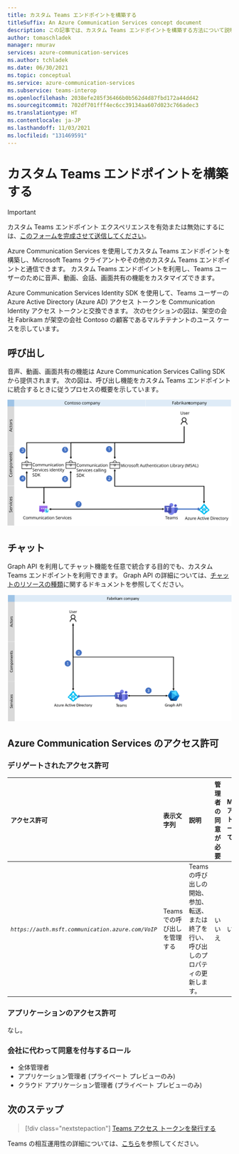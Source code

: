 ```yaml
---
title: カスタム Teams エンドポイントを構築する
titleSuffix: An Azure Communication Services concept document
description: この記事では、カスタム Teams エンドポイントを構築する方法について説明します。
author: tomaschladek
manager: nmurav
services: azure-communication-services
ms.author: tchladek
ms.date: 06/30/2021
ms.topic: conceptual
ms.service: azure-communication-services
ms.subservice: teams-interop
ms.openlocfilehash: 2038efe285f36466b0b562d4d87fbd172a44dd42
ms.sourcegitcommit: 702df701fff4ec6cc39134aa607d023c766adec3
ms.translationtype: HT
ms.contentlocale: ja-JP
ms.lasthandoff: 11/03/2021
ms.locfileid: "131469591"
---
```

# <a name="build-a-custom-teams-endpoint"></a>カスタム Teams エンドポイントを構築する

> [!IMPORTANT]
> カスタム Teams エンドポイント エクスペリエンスを有効または無効にするには、[このフォームを完成させて送信してください](https://forms.office.com/r/B8p5KqCH19)。

Azure Communication Services を使用してカスタム Teams エンドポイントを構築し、Microsoft Teams クライアントやその他のカスタム Teams エンドポイントと通信できます。 カスタム Teams エンドポイントを利用し、Teams ユーザーのために音声、動画、会話、画面共有の機能をカスタマイズできます。

Azure Communication Services Identity SDK を使用して、Teams ユーザーの Azure Active Directory (Azure AD) アクセス トークンを Communication Identity アクセス トークンと交換できます。 次のセクションの図は、架空の会社 Fabrikam が架空の会社 Contoso の顧客であるマルチテナントのユース ケースを示しています。

## <a name="calling"></a>呼び出し 

音声、動画、画面共有の機能は Azure Communication Services Calling SDK から提供されます。 次の図は、呼び出し機能をカスタム Teams エンドポイントに統合するときに従うプロセスの概要を示しています。

![カスタム Teams エンドポイント エクスペリエンスのために呼び出し機能を有効にするプロセスの図。](./media/teams-identities/teams-identity-calling-overview.svg)

## <a name="chat"></a>チャット

Graph API を利用してチャット機能を任意で統合する目的でも、カスタム Teams エンドポイントを利用できます。 Graph API の詳細については、[チャットのリソースの種類](/graph/api/channel-post-messages)に関するドキュメントを参照してください。 

![カスタム Teams エンドポイント エクスペリエンスでチャット機能を有効にするプロセスの図。](./media/teams-identities/teams-identity-chat-overview.png)

## <a name="azure-communication-services-permissions"></a>Azure Communication Services のアクセス許可

### <a name="delegated-permissions"></a>デリゲートされたアクセス許可

|   アクセス許可    |  表示文字列   |  説明 | 管理者の同意が必要 | Microsoft アカウントがサポートされている |
|:--- |:--- |:--- |:--- |:--- |
| _`https://auth.msft.communication.azure.com/VoIP`_ | Teams での呼び出しを管理する | Teams の呼び出しの開始、参加、転送、または終了を行い、呼び出しのプロパティの更新します。 | いいえ | いいえ |

### <a name="application-permissions"></a>アプリケーションのアクセス許可

なし。

### <a name="roles-for-granting-consent-on-behalf-of-a-company"></a>会社に代わって同意を付与するロール

- 全体管理者
- アプリケーション管理者 (プライベート プレビューのみ)
- クラウド アプリケーション管理者 (プライベート プレビューのみ)

## <a name="next-steps"></a>次のステップ

> [!div class="nextstepaction"]
> [Teams アクセス トークンを発行する](../quickstarts/manage-teams-identity.md)

Teams の相互運用性の詳細については、[こちら](./teams-interop.md)を参照してください。
